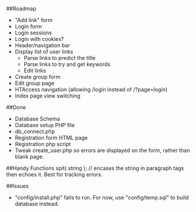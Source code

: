 ##Roadmap
- "Add link" form
- Login form
- Login sessions
- Login with cookies?
- Header/navigation bar
- Display list of user links
	- Parse links to predict the title
	- Parse links to try and get keywords
	- Edit links
- Create group form
- Edit group page
- HTAccess navigation (allowing /login instead of /?page=login)
- Index page view switching

##Done
- Database Schema
- Database setup PHP file
- db_connect.php
- Registration form HTML page 
- Registration php script
- Tweak create_user.php so errors are displayed on the form, rather than blank page.

##Handy Functions
spit( string ); // encases the string in paragraph tags then echoes it. Best for tracking errors.

##Issues
- "config/install.php" fails to run. For now, use "config/temp.sql" to build database instead.
